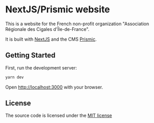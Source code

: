# NextJS/Prismic website

This is a website for the French non-profit organization "Association Régionale des Cigales d'Île-de-France".

It is built with [NextJS](https://nextjs.org) and the CMS [Prismic](https://prismic.io).

## Getting Started

First, run the development server:

```bash
yarn dev
```

Open [http://localhost:3000](http://localhost:3000) with your browser.

## License

The source code is licensed under the [MIT license](LICENSE)
